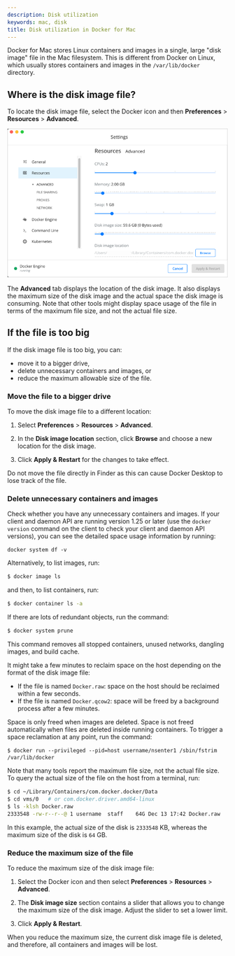 ```yaml
---
description: Disk utilization
keywords: mac, disk
title: Disk utilization in Docker for Mac
---
```


Docker for Mac stores Linux containers and images in a single, large "disk image" file
in the Mac filesystem. This is different from Docker on Linux, which usually stores containers and images in the `/var/lib/docker` directory.

## Where is the disk image file?

To locate the disk image file, select the Docker icon and then
**Preferences** > **Resources** > **Advanced**.

![Disk preferences](images/menu/prefs-advanced.png)

The **Advanced** tab displays the location of the disk image. It also displays the maximum size of the disk image and the actual space the disk image is consuming. Note that other tools might display space usage of the file in terms of the maximum file size, and not the actual file size.

## If the file is too big

If the disk image file is too big, you can:

- move it to a bigger drive,
- delete unnecessary containers and images, or
- reduce the maximum allowable size of the file.

### Move the file to a bigger drive

To move the disk image file to a different location:

1. Select **Preferences** > **Resources** > **Advanced**.

2. In the **Disk image location** section, click **Browse** and choose a new location for the disk image.

3. Click **Apply & Restart** for the changes to take effect.

Do not move the file directly in Finder as this can cause Docker Desktop to lose track of the file.

### Delete unnecessary containers and images

Check whether you have any unnecessary containers and images. If your client and daemon API are running version 1.25 or later (use the `docker version` command on the client to check your client and daemon API versions), you can see the detailed space usage information by running:

```
docker system df -v
```

Alternatively, to list images, run:

```bash
$ docker image ls
```

and then, to list containers, run:

```bash
$ docker container ls -a
```

If there are lots of redundant objects, run the command:

```bash
$ docker system prune
```

This command removes all stopped containers, unused networks, dangling images, and build cache.

It might take a few minutes to reclaim space on the host depending on the format of the disk image file:

- If the file is named `Docker.raw`: space on the host should be reclaimed within a few seconds.
- If the file is named `Docker.qcow2`: space will be freed by a background process after a few minutes.

Space is only freed when images are deleted. Space is not freed automatically when files are deleted inside running containers. To trigger a space reclamation at any point, run the command:

```
$ docker run --privileged --pid=host username/nsenter1 /sbin/fstrim /var/lib/docker
```

Note that many tools report the maximum file size, not the actual file size.
To query the actual size of the file on the host from a terminal, run:

```bash
$ cd ~/Library/Containers/com.docker.docker/Data
$ cd vms/0   # or com.docker.driver.amd64-linux
$ ls -klsh Docker.raw
2333548 -rw-r--r--@ 1 username  staff    64G Dec 13 17:42 Docker.raw
```

In this example, the actual size of the disk is `2333548` KB, whereas the maximum size of the disk is `64` GB.

### Reduce the maximum size of the file

To reduce the maximum size of the disk image file:

1. Select the Docker icon and then select **Preferences** > **Resources** > **Advanced**.

2. The **Disk image size** section contains a slider that allows you to change the maximum size of the disk image. Adjust the slider to set a lower limit.

3. Click **Apply & Restart**.

When you reduce the maximum size, the current disk image file is deleted, and therefore, all containers and images will be lost.
